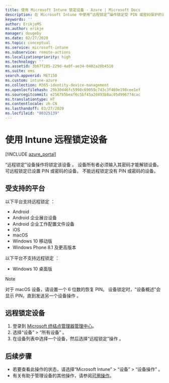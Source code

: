 ```yaml
---
title: 使用 Microsoft Intune 锁定设备 - Azure | Microsoft Docs
description: 在 Microsoft Intune 中使用“远程锁定”操作锁定受 PIN 或密码保护的设备。
keywords: ''
author: ErikjeMS
ms.author: erikje
manager: dougeby
ms.date: 02/27/2020
ms.topic: conceptual
ms.service: microsoft-intune
ms.subservice: remote-actions
ms.localizationpriority: high
ms.technology: ''
ms.assetid: 3b67f285-229d-4a0f-ae34-0402a20b4518
ms.suite: ems
search.appverid: MET150
ms.custom: intune-azure
ms.collection: M365-identity-device-management
ms.openlocfilehash: 29b30d46fc5998c69059c743c3f469e198cee1ef
ms.sourcegitcommit: e2567b5beaf6c5bf45a2d493b8ac05d996774cac
ms.translationtype: HT
ms.contentlocale: zh-CN
ms.lasthandoff: 03/27/2020
ms.locfileid: "80325139"
---
```

# <a name="remotely-lock-devices-with-intune"></a>使用 Intune 远程锁定设备

[!INCLUDE [azure_portal](../includes/azure_portal.md)]

“远程锁定”设备操作将锁定该设备  。 设备所有者必须输入其密码才能解锁设备。 可远程锁定已设置 PIN 或密码的设备。 不能远程锁定没有 PIN 或密码的设备。

## <a name="supported-platforms"></a>受支持的平台

以下平台支持远程锁定  ：

- Android
- Android 企业展台设备
- Android 企业工作配置文件设备
- iOS
- macOS
- Windows 10 移动版
- Windows Phone 8.1 及更高版本

以下平台不支持远程锁定  ：
- Windows 10 桌面版

> [!NOTE]
> 对于 macOS 设备，请设置一个 6 位数的恢复 PIN。 设备锁定时，“设备概述”会显示 PIN，直到发送另一个设备操作  。

## <a name="remote-lock-a-device"></a>远程锁定设备

1. 登录到 [Microsoft 终结点管理器管理中心](https://go.microsoft.com/fwlink/?linkid=2109431)。
3. 选择“设备” > “所有设备”   。
4. 在设备列表中选择一个设备，然后选择“远程锁定”操作  。

## <a name="next-steps"></a>后续步骤

- 若要查看此操作的状态，请选择“Microsoft Intune” > “设备” > “设备操作”    。 
- 有关有助于管理设备的其他操作，请参阅[可用操作](device-management.md)。
